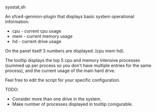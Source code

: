 sysstat,sh

An xfce4-genmon-plugin that displays basic system operational information:
   - cpu - current cpu usage
   - mem - current memory usage
   - hd - current drive usage

On the panel itself 3 numbers are displayed: (cpu mem hd).

The tooltip displays the top 5 cpu and memory intensive processes (summed up per process so you don't have multiple entries for the same process),
  and the current usage of the main hard drve.

Feel free to edit the script for your specific configuration.

TODO: 
  - Consider more than one drive in the system.
  - Make number of processes displayed in tooltip conigurable.
